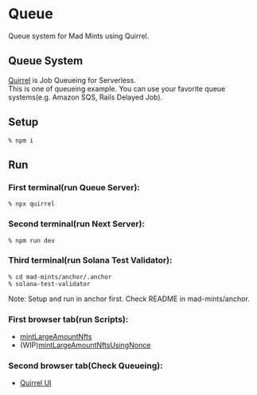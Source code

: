 # Queue
Queue system for Mad Mints using Quirrel.

## Queue System
[Quirrel](https://quirrel.dev/) is Job Queueing for Serverless.  
This is one of queueing example. You can use your favorite queue systems(e.g. Amazon SQS, Rails Delayed Job).

## Setup
```
% npm i
```

## Run
### First terminal(run Queue Server):
```
% npx quirrel
```

### Second terminal(run Next Server):
```
% npm run dev
```

### Third terminal(run Solana Test Validator):
```
% cd mad-mints/anchor/.anchor
% solana-test-validator
```

Note: Setup and run in anchor first. Check README in mad-mints/anchor.

### First browser tab(run Scripts):
- [mintLargeAmountNfts](http://localhost:3000/api/mintLargeAmountNfts)
- (WIP)[mintLargeAmountNftsUsingNonce](http://localhost:3000/api/mintLargeAmountNftsUsingNonce)

### Second browser tab(Check Queueing):
- [Quirrel UI](https://ui.quirrel.dev/activity-log)